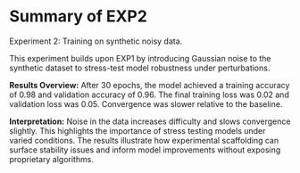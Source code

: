 # Summary of EXP2

Experiment 2: Training on synthetic noisy data.

This experiment builds upon EXP1 by introducing Gaussian noise to the synthetic dataset to stress-test model robustness under perturbations.

**Results Overview:** After 30 epochs, the model achieved a training accuracy of 0.98 and validation accuracy of 0.96. The final training loss was 0.02 and validation loss was 0.05. Convergence was slower relative to the baseline.

**Interpretation:** Noise in the data increases difficulty and slows convergence slightly. This highlights the importance of stress testing models under varied conditions. The results illustrate how experimental scaffolding can surface stability issues and inform model improvements without exposing proprietary algorithms.
